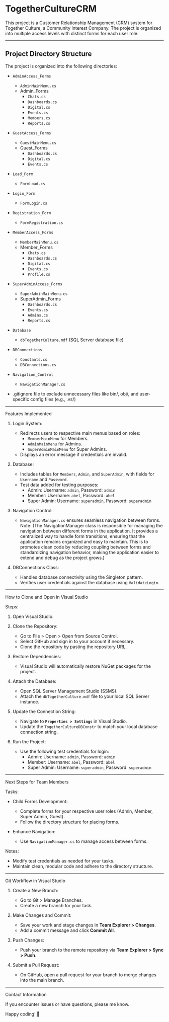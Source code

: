 # TogetherCultureCRM

This project is a Customer Relationship Management (CRM) system for Together Culture, a Community Interest Company. The project is organized into multiple access levels with distinct forms for each user role.

---

## Project Directory Structure

The project is organized into the following directories:

- `AdminAccess_Forms`
  - `AdminMainMenu.cs`
  - Admin_Forms
    - `Chats.cs`
    - `Dashboards.cs`
    - `Digital.cs`
    - `Events.cs`
    - `Members.cs`
    - `Reports.cs`
  
- `GuestAccess_Forms`
  - `GuestMainMenu.cs`
  - Guest_Forms
    - `Dashboards.cs`
    - `Digital.cs`
    - `Events.cs`

- `Load_Form`
  - `FormLoad.cs`

- `Login_Form`
  - `FormLogin.cs`

- `Registration_Form`
  - `FormRegistration.cs`

- `MemberAccess_Forms`
  - `MemberMainMenu.cs`
  - Member_Forms
    - `Chats.cs`
    - `Dashboards.cs`
    - `Digital.cs`
    - `Events.cs`
    - `Profile.cs`

- `SuperAdminAccess_Forms`
  - `SuperAdminMainMenu.cs`
  - SuperAdmin_Forms
    - `Dashboards.cs`
    - `Events.cs`
    - `Admins.cs`
    - `Reports.cs`

- `Database`
  - `dbTogetherCulture.mdf` (SQL Server database file)

- `DBConnections`
  - `Constants.cs`
  - `DBConnections.cs`

- `Navigation_Control`
  - `NavigationManager.cs`

- .gitignore file to exclude unnecessary files like bin/, obj/, and user-specific config files (e.g., .vs/)

---

 Features Implemented

1. Login System:
   - Redirects users to respective main menus based on roles:
     - `MemberMainMenu` for Members.
     - `AdminMainMenu` for Admins.
     - `SuperAdminMainMenu` for Super Admins.
   - Displays an error message if credentials are invalid.

2. Database:
   - Includes tables for `Members`, `Admin`, and `SuperAdmin`, with fields for `Username` and `Password`.
   - Test data added for testing purposes:
     - Admin: Username: `admin`, Password: `admin`
     - Member: Username: `abel`, Password: `abel`
     - Super Admin: Username: `superadmin`, Password: `superadmin`

3. Navigation Control:
   - `NavigationManager.cs` ensures seamless navigation between forms.
   Note:  (The NavigationManager class is responsible for managing the navigation between different forms in the application. 
          It provides a centralized way to handle form transitions, ensuring that the application remains organized and easy to maintain.
          This is to promotes clean code by reducing coupling between forms and standardizing navigation behavior, making the application 
          easier to extend and debug as the project grows.)



4. DBConnections Class:
   - Handles database connectivity using the Singleton pattern.
   - Verifies user credentials against the database using `ValidateLogin`.

---

 How to Clone and Open in Visual Studio

 Steps:

1. Open Visual Studio.
2. Clone the Repository:
   - Go to File > Open > Open from Source Control.
   - Select GitHub and sign in to your account if necessary.
   - Clone the repository by pasting the repository URL.

3. Restore Dependencies:
   - Visual Studio will automatically restore NuGet packages for the project.

4. Attach the Database:
   - Open SQL Server Management Studio (SSMS).
   - Attach the `dbTogetherCulture.mdf` file to your local SQL Server instance.

5. Update the Connection String:
   - Navigate to **`Properties > Settings`** in Visual Studio.
   - Update the `TogetherCultureDBConstr` to match your local database connection string.

6. Run the Project:
   - Use the following test credentials for login:
     - Admin: Username: `admin`, Password: `admin`
     - Member: Username: `abel`, Password: `abel`
     - Super Admin: Username: `superadmin`, Password: `superadmin`

---

 Next Steps for Team Members

 Tasks:
- Child Forms Development:
  - Complete forms for your respective user roles (Admin, Member, Super Admin, Guest).
  - Follow the directory structure for placing forms.

- Enhance Navigation:
  - Use `NavigationManager.cs` to manage access between forms.

 Notes:
- Modify test credentials as needed for your tasks.
- Maintain clean, modular code and adhere to the directory structure.

---

 Git Workflow in Visual Studio

1. Create a New Branch:
   - Go to Git > Manage Branches.
   - Create a new branch for your task.

2. Make Changes and Commit:
   - Save your work and stage changes in **Team Explorer > Changes**.
   - Add a commit message and click **Commit All**.

3. Push Changes:
   - Push your branch to the remote repository via **Team Explorer > Sync > Push**.

4. Submit a Pull Request:
   - On GitHub, open a pull request for your branch to merge changes into the main branch.

---

 Contact Information

If you encounter issues or have questions, please me know.

Happy coding! 🚀

